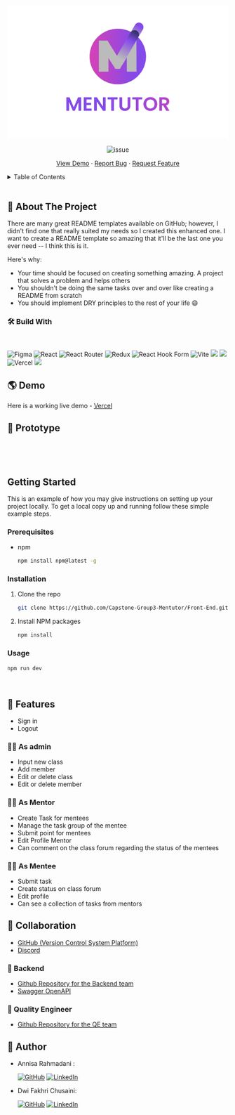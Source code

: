 <div align="center">
<img src="src\assets\LogoMentutor.png"alt="Logo">

![issue](https://img.shields.io/github/issues/{username}/{repo-name}.svg)

 <p align="center">
    <a href="https://github.com/othneildrew/Best-README-Template">View Demo</a>
    ·
    <a href="https://github.com/othneildrew/Best-README-Template/issues">Report Bug</a>
    ·
    <a href="https://github.com/othneildrew/Best-README-Template/issues">Request Feature</a>
  </p>
</div>

<!-- TABLE OF CONTENTS -->
<details>
  <summary>Table of Contents</summary>
  <ol>
    <li>
      <a href="#about-the-project">About The Project</a>
      <ul>
        <li><a href="#built-with">Built With</a></li>
      </ul>
    </li>
    <li><a href="#deployment">Deployment</a></li>
    <li><a href="#prototype">Prototype</a></li>
    <li>
      <a href="#getting-started">Getting Started</a>
      <ul>
        <li><a href="#prerequisites">Prerequisites</a></li>
        <li><a href="#installation">Installation</a></li>
      </ul>
    </li>
    <li><a href="#feature">Feature</a></li>
    <li><a href="#colaboration">Collaboration</a></li>
    <li><a href="#backend">Backend </a></li>
    <li><a href="#quality-engineer">Quality Engineer</a></li>
    <li><a href="#contact">Author</a></li>
    <li><a href="#acknowledgments">Acknowledgments</a></li>
  </ol>
</details>
<br>

## 📃 About The Project

There are many great README templates available on GitHub; however, I didn't find one that really suited my needs so I created this enhanced one. I want to create a README template so amazing that it'll be the last one you ever need -- I think this is it.

Here's why:

- Your time should be focused on creating something amazing. A project that solves a problem and helps others
- You shouldn't be doing the same tasks over and over like creating a README from scratch
- You should implement DRY principles to the rest of your life :smile:

### 🛠️ Build With

<br>

![Figma](https://img.shields.io/badge/figma-%23F24E1E.svg?style=for-the-badge&logo=figma&logoColor=white)
![React](https://img.shields.io/badge/react-%2320232a.svg?style=for-the-badge&logo=react&logoColor=%2361DAFB)
![React Router](https://img.shields.io/badge/React_Router-CA4245?style=for-the-badge&logo=react-router&logoColor=white)
![Redux](https://img.shields.io/badge/redux-%23593d88.svg?style=for-the-badge&logo=redux&logoColor=white)
![React Hook Form](https://img.shields.io/badge/React%20Hook%20Form-%23EC5990.svg?style=for-the-badge&logo=reacthookform&logoColor=white)
![Vite](https://img.shields.io/badge/vite-%23646CFF.svg?style=for-the-badge&logo=vite&logoColor=white)
<img src="https://img.shields.io/badge/Tailwind_CSS-38B2AC?style=for-the-badge&logo=tailwind-css&logoColor=white" />
<img src="https://img.shields.io/badge/DaisyUi-FFFF00?style=for-the-badge&logo=daisyui&logoColor=white" />
![Vercel](https://img.shields.io/badge/Vercel-000000?style=for-the-badge&logo=vercel&logoColor=white)
<img src="https://img.shields.io/badge/Sweet Alert-7D4698?style=for-the-badge&logo=Sweet-Alert&logoColor=white" />

## 🌎 Demo

Here is a working live demo - [Vercel](https://mentutor.vercel.app/)

## 🎨 Prototype

<br/>
<br/>
<br/>

## Getting Started

This is an example of how you may give instructions on setting up your project locally.
To get a local copy up and running follow these simple example steps.

### Prerequisites

- npm
  ```sh
  npm install npm@latest -g
  ```

### Installation

1. Clone the repo
   ```sh
   git clone https://github.com/Capstone-Group3-Mentutor/Front-End.git
   ```
2. Install NPM packages
   ```sh
   npm install
   ```

### Usage

```sh
npm run dev
```

<br/>

## 💫 Features

- Sign in
- Logout

### 👩‍💻 As admin

- Input new class
- Add member
- Edit or delete class
- Edit or delete member

### 🧑‍🏫 As Mentor

- Create Task for mentees
- Manage the task group of the mentee
- Submit point for mentees
- Edit Profile Mentor
- Can comment on the class forum regarding the status of the mentees

### 🧑‍🎓 As Mentee

- Submit task
- Create status on class forum
- Edit profile
- Can see a collection of tasks from mentors

## 🤝 Collaboration

- [GitHub (Version Control System Platform)](https://github.com/SyaifulGhifari/LesGoo)
- [Discord](https://discord.com/)

### 🧰 Backend

- [Github Repository for the Backend team](https://github.com/Capstone-Group3-Mentutor/Back_Endd)
- [Swagger OpenAPI](https://app.swaggerhub.com/apis-docs/NURFATUROHMAN28/Mentutor/1.0.0#/Mentor)

### 🔎 Quality Engineer

- [Github Repository for the QE team](https://github.com/Capstone-Group3-Mentutor/QE-UI)

## 🤖 Author

- Annisa Rahmadani :

  [![GitHub](https://img.shields.io/badge/-Annisa-black?style=for-the-badge&logo=github&logoColor=white)]([https://github.com/Annisaard) [![LinkedIn](https://img.shields.io/badge/-Annisa-blue?style=for-the-badge&logo=linkedin&logoColor=white)](https://www.linkedin.com/in/annisard/)

- Dwi Fakhri Chusaini:

  [![GitHub](https://img.shields.io/badge/-Fakhri-black?style=for-the-badge&logo=github&logoColor=white)]([https://github.com/Dwifakhri) [![LinkedIn](https://img.shields.io/badge/-Fakhri-blue?style=for-the-badge&logo=linkedin&logoColor=white)](https://www.linkedin.com/in/dwi-fakhri-chusaini-5a114518a/)
